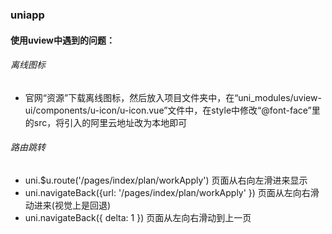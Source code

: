 ### uniapp

#### 使用uview中遇到的问题：

###### 离线图标

- 官网“资源”下载离线图标，然后放入项目文件夹中，在“uni_modules/uview-ui/components/u-icon/u-icon.vue”文件中，在style中修改“@font-face”里的src，将引入的阿里云地址改为本地即可

###### 路由跳转

- uni.$u.route('/pages/index/plan/workApply')  页面从右向左滑进来显示
- uni.navigateBack({url: '/pages/index/plan/workApply' }) 页面从左向右滑动进来(视觉上是回退)
- uni.navigateBack({ delta: 1 }) 页面从左向右滑动到上一页

 